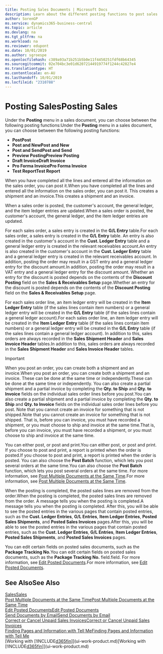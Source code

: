 ```yaml
---
title: Posting Sales Documents | Microsoft Docs
description: Learn about the different posting functions to post sales documents, and how you can update posted documents.
author: SorenGP
ms.service: dynamics365-business-central
ms.topic: article
ms.devlang: na
ms.tgt_pltfrm: na
ms.workload: na
ms.reviewer: edupont
ms.date: 10/01/2019
ms.author: sgroespe
ms.openlocfilehash: c389a93a71b251b5b0e11f4450251fdf68b64345
ms.sourcegitcommit: 02e704bc3e01d62072144919774f1244c42827e4
ms.translationtype: HT
ms.contentlocale: en-AU
ms.lasthandoff: 10/01/2019
ms.locfileid: "2310788"
---
```

# <a name="posting-sales"></a><span data-ttu-id="16bb0-103">Posting Sales</span><span class="sxs-lookup"><span data-stu-id="16bb0-103">Posting Sales</span></span>
<span data-ttu-id="16bb0-104">Under the **Posting** menu in a sales document, you can choose between the following posting functions:</span><span class="sxs-lookup"><span data-stu-id="16bb0-104">Under the **Posting** menu in a sales document, you can choose between the following posting functions:</span></span>

* <span data-ttu-id="16bb0-105">**Post**</span><span class="sxs-lookup"><span data-stu-id="16bb0-105">**Post**</span></span>
* <span data-ttu-id="16bb0-106">**Post and New**</span><span class="sxs-lookup"><span data-stu-id="16bb0-106">**Post and New**</span></span>
* <span data-ttu-id="16bb0-107">**Post and Send**</span><span class="sxs-lookup"><span data-stu-id="16bb0-107">**Post and Send**</span></span>
* <span data-ttu-id="16bb0-108">**Preview Posting**</span><span class="sxs-lookup"><span data-stu-id="16bb0-108">**Preview Posting**</span></span>
* <span data-ttu-id="16bb0-109">**Draft Invoice**</span><span class="sxs-lookup"><span data-stu-id="16bb0-109">**Draft Invoice**</span></span>
* <span data-ttu-id="16bb0-110">**Pro Forma Invoice**</span><span class="sxs-lookup"><span data-stu-id="16bb0-110">**Pro Forma Invoice**</span></span>
* <span data-ttu-id="16bb0-111">**Test Report**</span><span class="sxs-lookup"><span data-stu-id="16bb0-111">**Test Report**</span></span>

<span data-ttu-id="16bb0-112">When you have completed all the lines and entered all the information on the sales order, you can post it.</span><span class="sxs-lookup"><span data-stu-id="16bb0-112">When you have completed all the lines and entered all the information on the sales order, you can post it.</span></span> <span data-ttu-id="16bb0-113">This creates a shipment and an invoice.</span><span class="sxs-lookup"><span data-stu-id="16bb0-113">This creates a shipment and an invoice.</span></span>

<span data-ttu-id="16bb0-114">When a sales order is posted, the customer's account, the general ledger, and the item ledger entries are updated.</span><span class="sxs-lookup"><span data-stu-id="16bb0-114">When a sales order is posted, the customer's account, the general ledger, and the item ledger entries are updated.</span></span>

<span data-ttu-id="16bb0-115">For each sales order, a sales entry is created in the **G/L Entry** table.</span><span class="sxs-lookup"><span data-stu-id="16bb0-115">For each sales order, a sales entry is created in the **G/L Entry** table.</span></span> <span data-ttu-id="16bb0-116">An entry is also created in the customer's account in the **Cust. Ledger Entry** table and a general ledger entry is created in the relevant receivables account.</span><span class="sxs-lookup"><span data-stu-id="16bb0-116">An entry is also created in the customer's account in the **Cust. Ledger Entry** table and a general ledger entry is created in the relevant receivables account.</span></span> <span data-ttu-id="16bb0-117">In addition, posting the order may result in a GST entry and a general ledger entry for the discount amount.</span><span class="sxs-lookup"><span data-stu-id="16bb0-117">In addition, posting the order may result in a VAT entry and a general ledger entry for the discount amount.</span></span> <span data-ttu-id="16bb0-118">Whether an entry for the discount is posted depends on the contents of the **Discount Posting** field on the **Sales & Receivables Setup** page.</span><span class="sxs-lookup"><span data-stu-id="16bb0-118">Whether an entry for the discount is posted depends on the contents of the **Discount Posting** field on the **Sales & Receivables Setup** page.</span></span>

<span data-ttu-id="16bb0-119">For each sales order line, an item ledger entry will be created in the **Item Ledger Entry** table (if the sales lines contain item numbers) or a general ledger entry will be created in the **G/L Entry** table (if the sales lines contain a general ledger account).</span><span class="sxs-lookup"><span data-stu-id="16bb0-119">For each sales order line, an item ledger entry will be created in the **Item Ledger Entry** table (if the sales lines contain item numbers) or a general ledger entry will be created in the **G/L Entry** table (if the sales lines contain a general ledger account).</span></span> <span data-ttu-id="16bb0-120">In addition to this, sales orders are always recorded in the **Sales Shipment Header** and **Sales Invoice Header** tables.</span><span class="sxs-lookup"><span data-stu-id="16bb0-120">In addition to this, sales orders are always recorded in the **Sales Shipment Header** and **Sales Invoice Header** tables.</span></span>

> [!IMPORTANT]  
>   <span data-ttu-id="16bb0-121">When you post an order, you can create both a shipment and an invoice.</span><span class="sxs-lookup"><span data-stu-id="16bb0-121">When you post an order, you can create both a shipment and an invoice.</span></span> <span data-ttu-id="16bb0-122">These can be done at the same time or independently.</span><span class="sxs-lookup"><span data-stu-id="16bb0-122">These can be done at the same time or independently.</span></span> <span data-ttu-id="16bb0-123">You can also create a partial shipment and a partial invoice by completing the **Qty. to Ship** and **Qty. to Invoice** fields on the individual sales order lines before you post.</span><span class="sxs-lookup"><span data-stu-id="16bb0-123">You can also create a partial shipment and a partial invoice by completing the **Qty. to Ship** and **Qty. to Invoice** fields on the individual sales order lines before you post.</span></span> <span data-ttu-id="16bb0-124">Note that you cannot create an invoice for something that is not shipped.</span><span class="sxs-lookup"><span data-stu-id="16bb0-124">Note that you cannot create an invoice for something that is not shipped.</span></span> <span data-ttu-id="16bb0-125">That is, before you can invoice, you must have recorded a shipment, or you must choose to ship and invoice at the same time.</span><span class="sxs-lookup"><span data-stu-id="16bb0-125">That is, before you can invoice, you must have recorded a shipment, or you must choose to ship and invoice at the same time.</span></span>

<span data-ttu-id="16bb0-126">You can either post, or post and print.</span><span class="sxs-lookup"><span data-stu-id="16bb0-126">You can either post, or post and print.</span></span> <span data-ttu-id="16bb0-127">If you choose to post and print, a report is printed when the order is posted.</span><span class="sxs-lookup"><span data-stu-id="16bb0-127">If you choose to post and print, a report is printed when the order is posted.</span></span> <span data-ttu-id="16bb0-128">You can also choose the **Post Batch** function, which lets you post several orders at the same time.</span><span class="sxs-lookup"><span data-stu-id="16bb0-128">You can also choose the **Post Batch** function, which lets you post several orders at the same time.</span></span> <span data-ttu-id="16bb0-129">For more information, see [Post Multiple Documents at the Same Time](ui-batch-posting.md).</span><span class="sxs-lookup"><span data-stu-id="16bb0-129">For more information, see [Post Multiple Documents at the Same Time](ui-batch-posting.md).</span></span>

<span data-ttu-id="16bb0-130">When the posting is completed, the posted sales lines are removed from the order.</span><span class="sxs-lookup"><span data-stu-id="16bb0-130">When the posting is completed, the posted sales lines are removed from the order.</span></span> <span data-ttu-id="16bb0-131">A message tells you when the posting is completed.</span><span class="sxs-lookup"><span data-stu-id="16bb0-131">A message tells you when the posting is completed.</span></span> <span data-ttu-id="16bb0-132">After this, you will be able to see the posted entries in the various pages that contain posted entries, such as the **Cust. Ledger Entries**, **G/L Entries**, **Item Ledger Entries**, **Posted Sales Shipments**, and **Posted Sales Invoices** pages.</span><span class="sxs-lookup"><span data-stu-id="16bb0-132">After this, you will be able to see the posted entries in the various pages that contain posted entries, such as the **Cust. Ledger Entries**, **G/L Entries**, **Item Ledger Entries**, **Posted Sales Shipments**, and **Posted Sales Invoices** pages.</span></span>  

<span data-ttu-id="16bb0-133">You can edit certain fields on posted sales documents, such as the **Package Tracking No.**</span><span class="sxs-lookup"><span data-stu-id="16bb0-133">You can edit certain fields on posted sales documents, such as the **Package Tracking No.**</span></span> <span data-ttu-id="16bb0-134">field.</span><span class="sxs-lookup"><span data-stu-id="16bb0-134">field.</span></span> <span data-ttu-id="16bb0-135">For more information, see [Edit Posted Documents](across-edit-posted-document.md).</span><span class="sxs-lookup"><span data-stu-id="16bb0-135">For more information, see [Edit Posted Documents](across-edit-posted-document.md).</span></span>

## <a name="see-also"></a><span data-ttu-id="16bb0-136">See Also</span><span class="sxs-lookup"><span data-stu-id="16bb0-136">See Also</span></span>
[<span data-ttu-id="16bb0-137">Sales</span><span class="sxs-lookup"><span data-stu-id="16bb0-137">Sales</span></span>](sales-manage-sales.md)  
[<span data-ttu-id="16bb0-138">Post Multiple Documents at the Same Time</span><span class="sxs-lookup"><span data-stu-id="16bb0-138">Post Multiple Documents at the Same Time</span></span>](ui-batch-posting.md)  
[<span data-ttu-id="16bb0-139">Edit Posted Documents</span><span class="sxs-lookup"><span data-stu-id="16bb0-139">Edit Posted Documents</span></span>](across-edit-posted-document.md)  
[<span data-ttu-id="16bb0-140">Send Documents by Email</span><span class="sxs-lookup"><span data-stu-id="16bb0-140">Send Documents by Email</span></span>](ui-how-send-documents-email.md)  
[<span data-ttu-id="16bb0-141">Correct or Cancel Unpaid Sales Invoices</span><span class="sxs-lookup"><span data-stu-id="16bb0-141">Correct or Cancel Unpaid Sales Invoices</span></span>](sales-how-correct-cancel-sales-invoice.md)  
[<span data-ttu-id="16bb0-142">Finding Pages and Information with Tell Me</span><span class="sxs-lookup"><span data-stu-id="16bb0-142">Finding Pages and Information with Tell Me</span></span>](ui-search.md)  
<span data-ttu-id="16bb0-143">[Working with [!INCLUDE[d365fin](includes/d365fin_md.md)]](ui-work-product.md)</span><span class="sxs-lookup"><span data-stu-id="16bb0-143">[Working with [!INCLUDE[d365fin](includes/d365fin_md.md)]](ui-work-product.md)</span></span>
